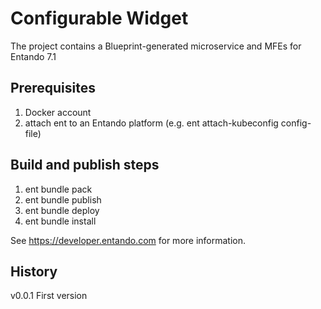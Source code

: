 # Configurable Widget
The project contains a Blueprint-generated microservice and MFEs for Entando 7.1

## Prerequisites
1. Docker account
2. attach ent to an Entando platform (e.g. ent attach-kubeconfig config-file)

## Build and publish steps  
1. ent bundle pack 
2. ent bundle publish
3. ent bundle deploy
4. ent bundle install

See https://developer.entando.com for more information.

## History
v0.0.1 First version
